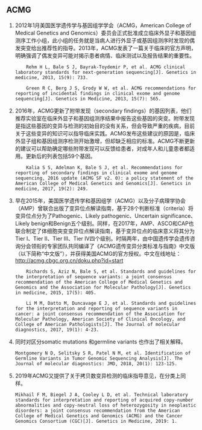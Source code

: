 ## ACMG

1.  2012年1月美国医学遗传学与基因组学学会（ACMG，American College of Medical Genetics and Genomics）委员会正式批准成立临床外显子和基因组测序工作小组，此小组的任务就是当病人进行外显子或基因组测序时发现的偶发突变给出推荐性的指导。2013年，ACMG发表了一篇关于临床的官方声明，明确强调了偶发变异可能对揭示患者病情、临床测试以及报告结果的重要性。

            Rehm H L, Bale S J, Bayrak-Toydemir P, et al. ACMG clinical laboratory standards for next-generation sequencing[J]. Genetics in medicine, 2013, 15(9): 733.

            Green R C, Berg J S, Grody W W, et al. ACMG recommendations for reporting of incidental findings in clinical exome and genome sequencing[J]. Genetics in Medicine, 2013, 15(7): 565.

2.  2016年，ACMG更新了附带发现（secondary findings）的基因列表，他们推荐实验室在临床外显子和基因组测序结果中报告这些基因的突变。附带发现是指这些基因的变异与检测的初始目的没有关系，但会导致严重的疾病，目前关于这些变异的知识可以指导临床实践。ACMG发布这些建议的原因是，临床外显子组和基因组测序检测开始激增，但却缺乏相应的标准。ACMG不断更新的建议可以帮助确定哪些附带发现可以反馈给患者，对成年人和儿童患者都适用。更新后的列表包括59个基因。
      
            Kalia S S, Adelman K, Bale S J, et al. Recommendations for reporting of secondary findings in clinical exome and genome sequencing, 2016 update (ACMG SF v2. 0): a policy statement of the American College of Medical Genetics and Genomics[J]. Genetics in medicine, 2017, 19(2): 249.

3.  早在2015年，美国医学遗传学和基因组学（ACMG）以及分子病理学协会（AMP）曾联合出版了变异位点解读指南，基于28个判断标准（criteria）将变异位点分为了Pathogenic、Likely pathogenic、Uncertain significance、Likely benign和Benign五个级别。同样，在2017年，AMP、ASCO和CAP也联合制定了体细胞突变变异位点解读指南，基于变异位点的临床意义将其分为Tier I、Tier II、Tier III、Tier IV四个级别。时隔两年，由中国遗传学会遗传咨询分会领衔的专家团队共同编译了《ACMG遗传变异分类标准与指南》中文版（以下简称“中文版”），并获得美国ACMG的官方授权。中文在线地址：http://acmg.cbgc.org.cn/doku.php?id=start

            Richards S, Aziz N, Bale S, et al. Standards and guidelines for the interpretation of sequence variants: a joint consensus recommendation of the American College of Medical Genetics and Genomics and the Association for Molecular Pathology[J]. Genetics in medicine, 2015, 17(5): 405.

            Li M M, Datto M, Duncavage E J, et al. Standards and guidelines for the interpretation and reporting of sequence variants in cancer: a joint consensus recommendation of the Association for Molecular Pathology, American Society of Clinical Oncology, and College of American Pathologists[J]. The Journal of molecular diagnostics, 2017, 19(1): 4-23.

4.  同时对区分somatic mutations 和germline variants 也作出了相关解释。

        Montgomery N D, Selitsky S R, Patel N M, et al. Identification of Germline Variants in Tumor Genomic Sequencing Analysis[J]. The Journal of molecular diagnostics: JMD, 2018, 20(1): 123-125.

5.  2019年ACMG又提供了关于拷贝数变异检测的临床指导意见，在分类上同样。

        Mikhail F M, Biegel J A, Cooley L D, et al. Technical laboratory standards for interpretation and reporting of acquired copy-number abnormalities and copy-neutral loss of heterozygosity in neoplastic disorders: a joint consensus recommendation from the American College of Medical Genetics and Genomics (ACMG) and the Cancer Genomics Consortium (CGC)[J]. Genetics in Medicine, 2019: 1.
